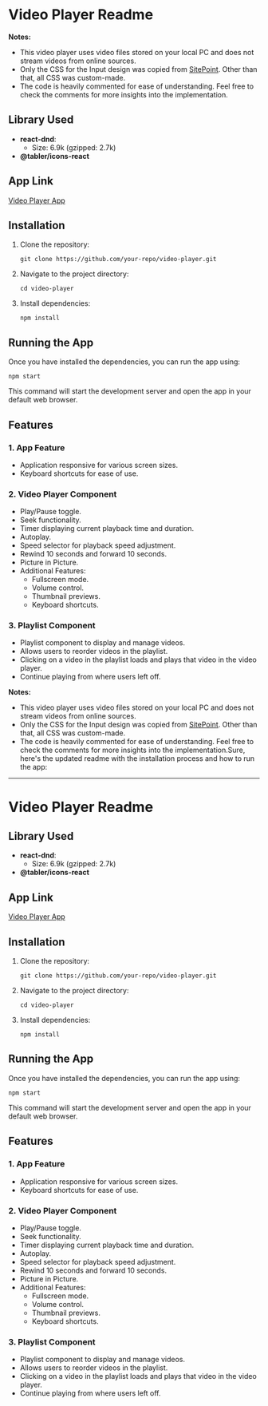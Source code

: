 # Video Player Readme

**Notes:**
- This video player uses video files stored on your local PC and does not stream videos from online sources.
- Only the CSS for the Input design was copied from [SitePoint](https://www.sitepoint.com/css-custom-range-slider/). Other than that, all CSS was custom-made.
- The code is heavily commented for ease of understanding. Feel free to check the comments for more insights into the implementation.

## Library Used
- **react-dnd**:
  - Size: 6.9k (gzipped: 2.7k)
- **@tabler/icons-react**

## App Link
[Video Player App](https://video-player-murex-tau.vercel.app/)

## Installation
1. Clone the repository:
   ```
   git clone https://github.com/your-repo/video-player.git
   ```
2. Navigate to the project directory:
   ```
   cd video-player
   ```
3. Install dependencies:
   ```
   npm install
   ```

## Running the App
Once you have installed the dependencies, you can run the app using:

```
npm start
```

This command will start the development server and open the app in your default web browser.

## Features
### 1. App Feature
- Application responsive for various screen sizes.
- Keyboard shortcuts for ease of use.

### 2. Video Player Component
- Play/Pause toggle.
- Seek functionality.
- Timer displaying current playback time and duration.
- Autoplay.
- Speed selector for playback speed adjustment.
- Rewind 10 seconds and forward 10 seconds.
- Picture in Picture.
- Additional Features:
  - Fullscreen mode.
  - Volume control.
  - Thumbnail previews.
  - Keyboard shortcuts.

### 3. Playlist Component
- Playlist component to display and manage videos.
- Allows users to reorder videos in the playlist.
- Clicking on a video in the playlist loads and plays that video in the video player.
- Continue playing from where users left off.

**Notes:**
- This video player uses video files stored on your local PC and does not stream videos from online sources.
- Only the CSS for the Input design was copied from [SitePoint](https://www.sitepoint.com/css-custom-range-slider/). Other than that, all CSS was custom-made.
- The code is heavily commented for ease of understanding. Feel free to check the comments for more insights into the implementation.Sure, here's the updated readme with the installation process and how to run the app:

---

# Video Player Readme

## Library Used
- **react-dnd**:
  - Size: 6.9k (gzipped: 2.7k)
- **@tabler/icons-react**

## App Link
[Video Player App](https://video-player-murex-tau.vercel.app/)

## Installation
1. Clone the repository:
   ```
   git clone https://github.com/your-repo/video-player.git
   ```
2. Navigate to the project directory:
   ```
   cd video-player
   ```
3. Install dependencies:
   ```
   npm install
   ```

## Running the App
Once you have installed the dependencies, you can run the app using:

```
npm start
```

This command will start the development server and open the app in your default web browser.

## Features
### 1. App Feature
- Application responsive for various screen sizes.
- Keyboard shortcuts for ease of use.

### 2. Video Player Component
- Play/Pause toggle.
- Seek functionality.
- Timer displaying current playback time and duration.
- Autoplay.
- Speed selector for playback speed adjustment.
- Rewind 10 seconds and forward 10 seconds.
- Picture in Picture.
- Additional Features:
  - Fullscreen mode.
  - Volume control.
  - Thumbnail previews.
  - Keyboard shortcuts.

### 3. Playlist Component
- Playlist component to display and manage videos.
- Allows users to reorder videos in the playlist.
- Clicking on a video in the playlist loads and plays that video in the video player.
- Continue playing from where users left off.